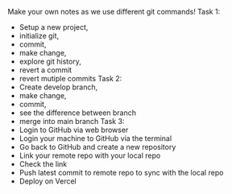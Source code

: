 Make your own notes as we use different git commands!
Task 1:
- Setup a new project,
- initialize git,
- commit,
- make change,
- explore git history,
- revert a commit
- revert mutiple commits
Task 2:
- Create develop branch,
- make change,
- commit,
- see the difference between branch
- merge into main branch
Task 3:
- Login to GitHub via web browser
- Login your machine to GitHub via the terminal
- Go back to GitHub and create a new repository
- Link your remote repo with your local repo
- Check the link
- Push latest commit to remote repo to sync with the local repo
- Deploy on Vercel